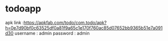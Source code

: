 # todoapp

apk link :https://apkfab.com/todo/com.todo/apk?h=0e7d90bf0c63525df0a81f9a65c1e170f760ac85d07652bb9365b51e7a091d30
username : admin
password : admin
